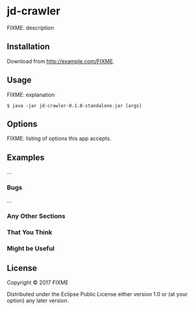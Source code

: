 # jd-crawler

FIXME: description

## Installation

Download from http://example.com/FIXME.

## Usage

FIXME: explanation

    $ java -jar jd-crawler-0.1.0-standalone.jar [args]

## Options

FIXME: listing of options this app accepts.

## Examples

...

### Bugs

...

### Any Other Sections
### That You Think
### Might be Useful

## License

Copyright © 2017 FIXME

Distributed under the Eclipse Public License either version 1.0 or (at
your option) any later version.
